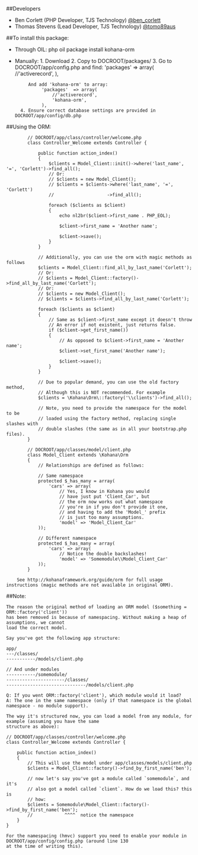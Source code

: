 ##Developers
* Ben Corlett (PHP Developer, TJS Technology) [@ben_corlett](http://twitter.com/ben_corlett)
* Thomas Stevens (Lead Developer, TJS Technology) [@tomo89aus](http://twitter.com/tomo89aus)

##To install this package:

* Through OIL:
		php oil package install kohana-orm
		
* Manually:
		1. Download
		2. Copy to DOCROOT/packages/
		3. Go to DOCROOT/app/config.php and find:
				'packages'	=> array(
					//'activerecord',
				),

		   And add 'kohana-orm' to array:
				'packages'	=> array(
					//'activerecord',
					'kohana-orm',
				),
		4. Ensure correct database settings are provided in DOCROOT/app/config/db.php


##Using the ORM:

			// DOCROOT/app/class/controller/welcome.php
			class Controller_Welcome extends Controller {

				public function action_index()
				{
					$clients = Model_Client::init()->where('last_name', '=', 'Corlett')->find_all();
					// Or:
					// $clients = new Model_Client();
					// $clients = $clients->where('last_name', '=', 'Corlett')
					// 					  ->find_all();
					
					foreach ($clients as $client)
					{
						echo nl2br($client->first_name . PHP_EOL);
						
						$client->first_name = 'Another name';
						
						$client->save();
					}
				}
				
				// Additionally, you can use the orm with magic methods as follows
				$clients = Model_Client::find_all_by_last_name('Corlett');
				// Or:
				// $clients = Model_Client::factory()->find_all_by_last_name('Corlett');
				// Or:
				// $clients = new Model_Client();
				// $clients = $clients->find_all_by_last_name('Corlett');
				
				foreach ($clients as $client)
				{
					// Same as $client->first_name except it doesn't throw
					// An error if not existent, just returns false.
					if ($client->get_first_name())
					{
						// As opposed to $client->first_name = 'Another name';
						$client->set_first_name('Another name');
						
						$client->save();
					}
				}
				
				// Due to popular demand, you can use the old factory method,
				// Although this is NOT recommended. For example
				$clients = \Kohana\Orm\::factory('\\clients')->find_all();
				
				// Note, you need to provide the namespace for the model to be
				// loaded using the factory method, replacing single slashes with
				// double slashes (the same as in all your bootstrap.php files).
			}

			// DOCROOT/app/classes/model/client.php
			class Model_Client extends \Kohana\Orm
			{
				// Relationships are defined as follows:
				
				// Same namespace
				protected $_has_many = array(
					'cars' => array(
						// Yes, I know in Kohana you would
						// have just put 'Client_Car', but
						// the orm now works out what namespace
						// you're in if you don't provide it one,
						// and having to add the 'Model_' prefix
						// is just too many assumptions.
						'model' => 'Model_Client_Car'
				));
				
				// Different namespace
				protected $_has_many = array(
					'cars' => array(
						// Notice the double backslashes!
						'model' => 'Somemodule\\Model_Client_Car'
				));
			}

		See http://kohanaframework.org/guide/orm for full usage instructions (magic methods are not available in original ORM).
		
		
##Note:

	The reason the original method of loading an ORM model ($something = ORM::factory('client'))
	has been removed is because of namespacing. Without making a heap of assumptions, we cannot
	load the correct model.
	
	Say you've got the following app structure:
	
	app/
	---/classes/
	-----------/models/client.php
	
	// And under modules
	-----------/somemodule/
	----------------------/classes/
	------------------------------/models/client.php
	
	Q: If you went ORM::factory('client'), which module would it load?
	A: The one in the same namespace (only if that namespace is the global namespace - no module support).
	
	The way it's structured now, you can load a model from any module, for example (assuming you have the same
	structure as above):
	
	// DOCROOT/app/classes/controller/welcome.php
	class Controller_Welcome extends Controller {

		public function action_index()
		{
			// This will use the model under app/classes/models/client.php
			$clients = Model_Client::factory()->find_by_first_name('ben');
			
			// now let's say you've got a module called `somemodule`, and it's
			// also got a model called `client`. How do we load this? this is
			// how:
			$clients = Somemodule\Model_Client::factory()->find_by_first_name('ben');
			//            ^^^^  notice the namespace
		}
	}
	
	For the namespacing (hmvc) support you need to enable your module in DOCROOT/app/config/config.php (around line 130
	at the time of writing this).